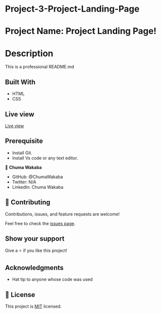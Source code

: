 # Project-3-Project-Landing-Page

# Project Name: Project Landing Page!

# Description

This is a professional README.md

## Built With

- HTML
- CSS

## Live view

[Live view]() 

## Prerequisite

- Install Git.
- Install Vs code or any text editor.

👤 **Chuma Wakaba**

- GitHub: @ChumaWakaba
- Twitter: N/A
- LinkedIn: Chuma Wakaba

## 🤝 Contributing

Contributions, issues, and feature requests are welcome!

Feel free to check the [issues page](../../issues/).

## Show your support

Give a ⭐️ if you like this project!

## Acknowledgments

- Hat tip to anyone whose code was used

## 📝 License

This project is [MIT](./MIT.md) licensed.